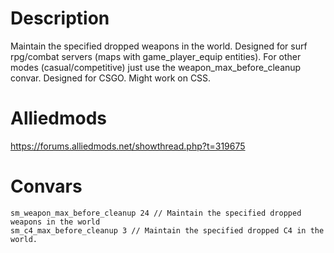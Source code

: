 # Description
Maintain the specified dropped weapons in the world.
Designed for surf rpg/combat servers (maps with game_player_equip entities). For other modes (casual/competitive) just use the weapon_max_before_cleanup convar. Designed for CSGO. Might work on CSS.

# Alliedmods
https://forums.alliedmods.net/showthread.php?t=319675

# Convars
```
sm_weapon_max_before_cleanup 24 // Maintain the specified dropped weapons in the world
sm_c4_max_before_cleanup 3 // Maintain the specified dropped C4 in the world.
```
